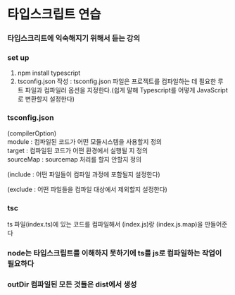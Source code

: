 타입스크립트 연습
==================================
              
### 타입스크리트에 익숙해지기 위해서 듣는 강의
        
### set up
1. npm install typescript               
2. tsconfig.json 작성 : tsconfig.json 파일은 프로젝트를 컴파일하는 데 필요한 루트 파일과 컴파일러 옵션을 지정한다.(쉽게 말해 Typescript를 어떻게 JavaScript로 변환할지 설정한다)
           
### tsconfig.json
(compilerOption)           
module : 컴파일된 코드가 어떤 모듈시스템을 사용할지 정의         
target : 컴파일된 코드가 어떤 환경에서 실행될 지 정의                 
sourceMap : sourcemap 처리를 할지 안할지 정의        
              

(include : 어떤 파일들이 컴파일 과정에 포함될지 설정한다)       
               

(exclude : 어떤 파일들을 컴파일 대상에서 제외할지 설정한다)         
            
### tsc
ts 파일(index.ts)에 있는 코드를 컴파일해서 (index.js)랑 (index.js.map)을 만들어준다          
         
### node는 타입스크립트를 이해하지 못하기에 ts를 js로 컴파일하는 작업이 필요하다
           
### outDir 컴파일된 모든 것들은 dist에서 생성